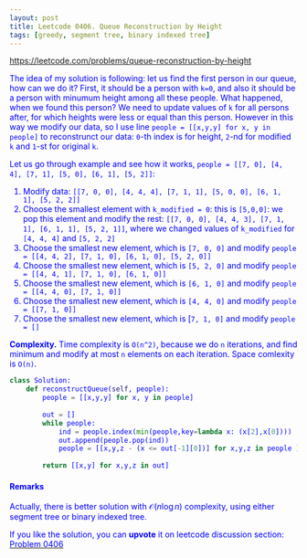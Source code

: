 ```yaml
---
layout: post
title: Leetcode 0406. Queue Reconstruction by Height
tags: [greedy, segment tree, binary indexed tree]
---
```


<a href="https://leetcode.com/problems/queue-reconstruction-by-height"> <font color = blue>https://leetcode.com/problems/queue-reconstruction-by-height

The idea of my solution is following: let us find the first person in our queue, how can we do it? First, it should be a person with `k=0`, and also it should be a person with minumum height among all these people. What happened, when we found this person? We need to update values of `k` for all persons after, for which heights were less or equal than this person. However in this way we modify our data, so I use line `people = [[x,y,y] for x, y in people]` to reconstrunct our data: `0`-th index is for height, `2`-nd for modified `k` and `1`-st for original `k`.

Let us go through example and see how it works, `people = [[7, 0], [4, 4], [7, 1], [5, 0], [6, 1], [5, 2]]`:

1. Modify data: `[[7, 0, 0], [4, 4, 4], [7, 1, 1], [5, 0, 0], [6, 1, 1], [5, 2, 2]]`
2. Choose the smallest element with `k_modified = 0`: this is `[5,0,0]`: we pop this element and modify the rest: `[[7, 0, 0], [4, 4, 3], [7, 1, 1], [6, 1, 1], [5, 2, 1]]`, where we changed values of `k_modified` for `[4, 4, 4]` and `[5, 2, 2]`
3. Choose the smallest new element, which is `[7, 0, 0]` and modify `people = [[4, 4, 2], [7, 1, 0], [6, 1, 0], [5, 2, 0]]`
4. Choose the smallest new element, which is `[5, 2, 0]` and modify `people = [[4, 4, 1], [7, 1, 0], [6, 1, 0]]`
5. Choose the smallest new element, which is `[6, 1, 0]` and modify `people = [[4, 4, 0], [7, 1, 0]]`
6. Choose the smallest new element, which is `[4, 4, 0]` and modify `people = [[7, 1, 0]]`
7. Choose the smallest new element, which is [`7, 1, 0]` and modify `people = []`

**Complexity.** Time complexity is `O(n^2)`, because we do `n` iterations, and find minimum and modify at most `n` elements on each iteration. Space comlexity is `O(n)`.


```python
class Solution:
    def reconstructQueue(self, people):
        people = [[x,y,y] for x, y in people]
        
        out = []
        while people:
            ind = people.index(min(people,key=lambda x: (x[2],x[0])))
            out.append(people.pop(ind))
            people = [[x,y,z - (x <= out[-1][0])] for x,y,z in people ]
    
        return [[x,y] for x,y,z in out]
```

#### Remarks
Actually, there is better solution with $\mathcal{O}(n\log n)$ complexity, using either segment tree or binary indexed tree.

If you like the solution, you can **upvote** it on leetcode discussion section:<a href="https://leetcode.com/problems/queue-reconstruction-by-height/discuss/673129/python-on2-easy-to-come-up-detailed-explanations"> <font color = blue>Problem 0406
